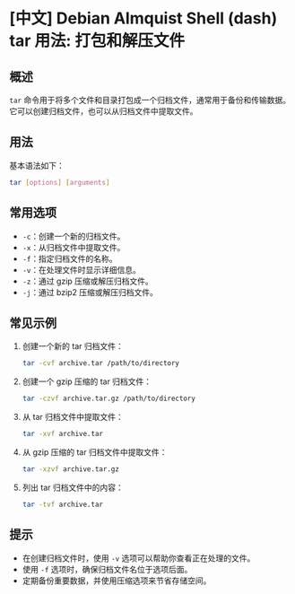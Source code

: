 # [中文] Debian Almquist Shell (dash) tar 用法: 打包和解压文件

## 概述
`tar` 命令用于将多个文件和目录打包成一个归档文件，通常用于备份和传输数据。它可以创建归档文件，也可以从归档文件中提取文件。

## 用法
基本语法如下：
```bash
tar [options] [arguments]
```

## 常用选项
- `-c`：创建一个新的归档文件。
- `-x`：从归档文件中提取文件。
- `-f`：指定归档文件的名称。
- `-v`：在处理文件时显示详细信息。
- `-z`：通过 gzip 压缩或解压归档文件。
- `-j`：通过 bzip2 压缩或解压归档文件。

## 常见示例
1. 创建一个新的 tar 归档文件：
   ```bash
   tar -cvf archive.tar /path/to/directory
   ```

2. 创建一个 gzip 压缩的 tar 归档文件：
   ```bash
   tar -czvf archive.tar.gz /path/to/directory
   ```

3. 从 tar 归档文件中提取文件：
   ```bash
   tar -xvf archive.tar
   ```

4. 从 gzip 压缩的 tar 归档文件中提取文件：
   ```bash
   tar -xzvf archive.tar.gz
   ```

5. 列出 tar 归档文件中的内容：
   ```bash
   tar -tvf archive.tar
   ```

## 提示
- 在创建归档文件时，使用 `-v` 选项可以帮助你查看正在处理的文件。
- 使用 `-f` 选项时，确保归档文件名位于选项后面。
- 定期备份重要数据，并使用压缩选项来节省存储空间。